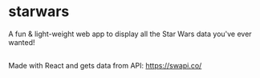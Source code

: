 # starwars
A fun &amp; light-weight web app to display all the Star Wars data you've ever wanted!

##
Made with React and gets data from API: https://swapi.co/
